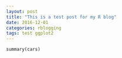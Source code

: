```yaml
---
layout: post
title: "This is a test post for my R blog"
date: 2016-12-01
categories: rblogging
tags: test ggplot2
---
```


```{r, echo=TRUE}
summary(cars)
```